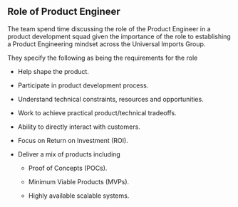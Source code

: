 ## Role of Product Engineer

The team spend time discussing the role of the Product Engineer in a product development squad given the importance of the role to establishing a Product Engineering mindset across the Universal Imports Group.

They specify the following as being the requirements for the role

- Help shape the product.

- Participate in product development process.

- Understand technical constraints, resources and opportunities.

- Work to achieve practical product/technical tradeoffs.

- Ability to directly interact with customers.

- Focus on Return on Investment (ROI).

- Deliver a mix of products including

    - Proof of Concepts (POCs).

    - Minimum Viable Products (MVPs).

    - Highly available scalable systems.